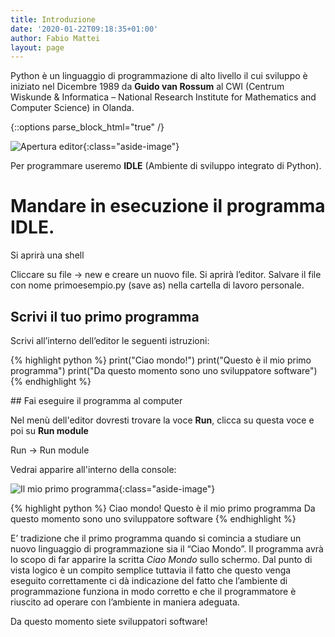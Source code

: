 ```yaml
---
title: Introduzione
date: '2020-01-22T09:18:35+01:00'
author: Fabio Mattei
layout: page
---
```


Python è un linguaggio di programmazione di alto livello il cui sviluppo è iniziato nel Dicembre 1989 da **Guido van Rossum** al CWI (Centrum Wiskunde &amp; Informatica – National Research Institute for Mathematics and Computer Science) in Olanda.


{::options parse_block_html="true" /}
<div>

![Apertura editor](/informaticainsieme/images/python/introduzione/console.jpg){:class="aside-image"}

Per programmare useremo **IDLE** (Ambiente di sviluppo integrato di Python).
	
# Mandare in esecuzione il programma IDLE. 

Si aprirà una shell

Cliccare su file → new e creare un nuovo file. Si aprirà l’editor. Salvare il file con nome primoesempio.py (save as) nella cartella di lavoro personale.

## Scrivi il tuo primo programma

Scrivi all’interno dell’editor le seguenti istruzioni:

{% highlight python %}
print("Ciao mondo!")
print("Questo è il mio primo programma")
print("Da questo momento sono uno sviluppatore software")
{% endhighlight %}
</div>


<div>
##  Fai eseguire il programma al computer 

Nel menù dell'editor dovresti trovare la voce **Run**, clicca su questa voce e poi su **Run module**

Run -&gt; Run module

Vedrai apparire all'interno della console:

![Il mio primo programma](/informaticainsieme/images/python/introduzione/console2.png){:class="aside-image"}

{% highlight python %}
Ciao mondo!
Questo è il mio primo programma
Da questo momento sono uno sviluppatore software
{% endhighlight %}

<div>


E’ tradizione che il primo programma quando si comincia a studiare un nuovo linguaggio di programmazione sia il “Ciao Mondo”. Il programma avrà lo scopo di far apparire la scritta *Ciao Mondo* sullo schermo. Dal punto di vista logico è un compito semplice tuttavia il fatto che questo venga eseguito correttamente ci dà indicazione del fatto che l’ambiente di programmazione funziona in modo corretto e che il programmatore è riuscito ad operare con l’ambiente in maniera adeguata.

Da questo momento siete sviluppatori software!
